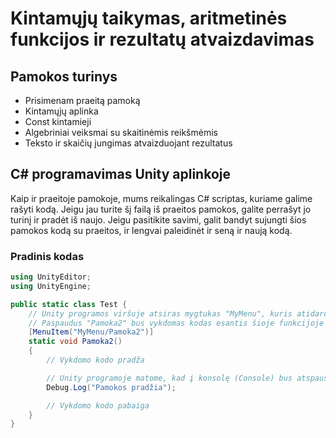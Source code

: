 # Kintamųjų taikymas, aritmetinės funkcijos ir rezultatų atvaizdavimas

## Pamokos turinys

* Prisimenam praeitą pamoką
* Kintamųjų aplinka
* Const kintamieji
* Algebriniai veiksmai su skaitinėmis reikšmėmis
* Teksto ir skaičių jungimas atvaizduojant rezultatus

## C# programavimas Unity aplinkoje

Kaip ir praeitoje pamokoje, mums reikalingas C# scriptas, kuriame galime rašyti kodą. Jeigu jau turite šį failą iš praeitos pamokos, galite perrašyt jo turinį ir pradėt iš naujo. Jeigu pasitikite savimi, galit bandyt sujungti šios pamokos kodą su praeitos, ir lengvai paleidinėt ir seną ir naują kodą.

### Pradinis kodas

```C#
using UnityEditor;
using UnityEngine;

public static class Test {
    // Unity programos viršuje atsiras mygtukas "MyMenu", kuris atidaro meniu su pasirinkimu "Pamoka2"
    // Paspaudus "Pamoka2" bus vykdomas kodas esantis šioje funkcijoje
    [MenuItem("MyMenu/Pamoka2")]
    static void Pamoka2()
    {
        // Vykdomo kodo pradža

        // Unity programoje matome, kad į konsolę (Console) bus atspausdinta ši eilutė
        Debug.Log("Pamokos pradžia");

        // Vykdomo kodo pabaiga
    }
}
```